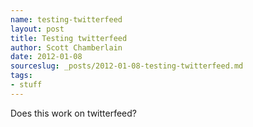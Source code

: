 ```yaml
--- 
name: testing-twitterfeed
layout: post
title: Testing twitterfeed
author: Scott Chamberlain
date: 2012-01-08
sourceslug: _posts/2012-01-08-testing-twitterfeed.md
tags: 
- stuff
---
```


Does this work on twitterfeed?
